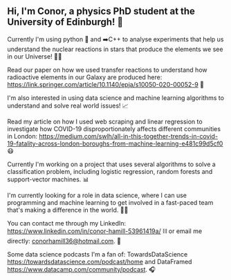 ## Hi, I'm Conor, a physics PhD student at the University of Edinburgh! 👋

Currently I'm using python 🐍 and ➡️C++ to analyse experiments that help us understand the nuclear reactions in stars that produce the elements we see in our Universe! 🌟🔭

Read our paper on how we used transfer reactions to understand how radioactive elements in our Galaxy are produced here: https://link.springer.com/article/10.1140/epja/s10050-020-00052-9 📜

I'm also interested in using data science and machine learning algorithms to understand and solve real world issues! 📈

Read my article on how I used web scraping and linear regression to investigate how COVID-19 disproportionately affects different communities in London: https://medium.com/swlh/all-in-this-together-trends-in-covid-19-fatality-across-london-boroughs-from-machine-learning-e481c99d5cf0 😷

Currently I'm working on a project that uses several algorithms to solve a classification problem, including logistic regression, random forests and support-vector machines. 📊

I'm currently looking for a role in data science, where I can use programming and machine learning to get involved in a fast-paced team that's making a difference in the world. 👨‍🔬

You can contact me through my LinkedIn: https://www.linkedin.com/in/conor-hamill-53961419a/ ⛓️ or email me directly: conorhamill36@hotmail.com. 📧

Some data science podcasts I'm a fan of: TowardsDataScience https://towardsdatascience.com/podcast/home and DataFramed https://www.datacamp.com/community/podcast. 🎧


<!--
**conorhamill36/conorhamill36** is a ✨ _special_ ✨ repository because its `README.md` (this file) appears on your GitHub profile.

Here are some ideas to get you started:

- 🔭 I’m currently working on ...
- 🌱 I’m currently learning ...
- 👯 I’m looking to collaborate on ...
- 🤔 I’m looking for help with ...
- 💬 Ask me about ...
- 📫 How to reach me: ...
- 😄 Pronouns: ...
- ⚡ Fun fact: ...
-->
